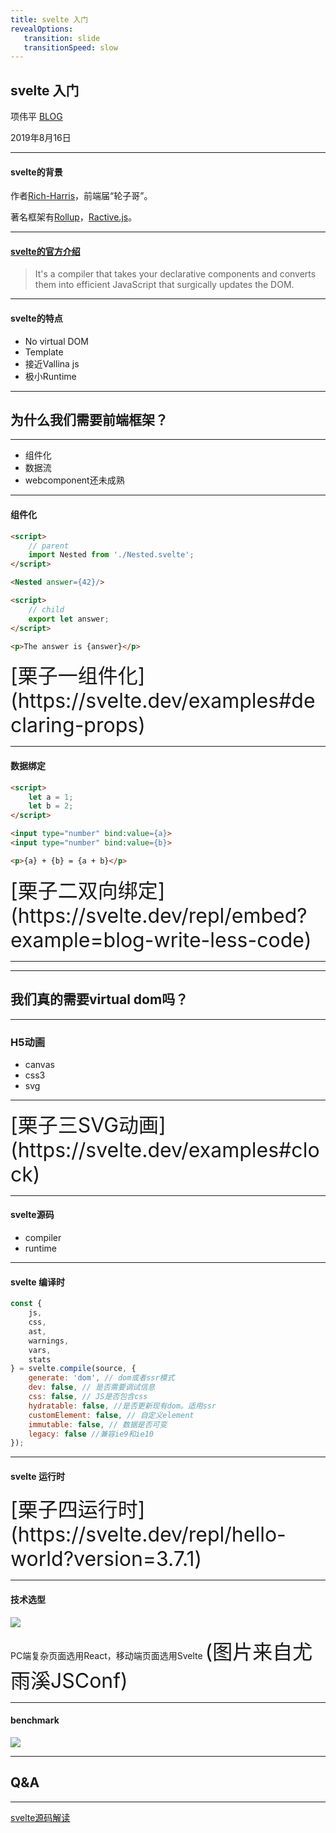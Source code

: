 ```yaml
---
title: svelte 入门
revealOptions: 
   transition: slide
   transitionSpeed: slow
---
```


## svelte 入门

项伟平 [BLOG](https://brandonxiang.vercel.app/)

2019年8月16日

---

#### svelte的背景

作者[Rich-Harris](https://github.com/Rich-Harris)，前端届“轮子哥”。

著名框架有[Rollup](https://github.com/rollup/rollup)，[Ractive.js](https://ractive.js.org/)。

---

#### [svelte的官方介绍](https://github.com/sveltejs/svelte)

> It's a compiler that takes your declarative components and converts them into efficient JavaScript that surgically updates the DOM.

---

#### svelte的特点

- No virtual DOM
- Template
- 接近Vallina js
- 极小Runtime

---

## 为什么我们需要前端框架？

---

- 组件化
- 数据流
- webcomponent还未成熟

---

#### 组件化

```html
<script>
    // parent
	import Nested from './Nested.svelte';
</script>

<Nested answer={42}/>
```

```html
<script>
    // child
	export let answer;
</script>

<p>The answer is {answer}</p>
```
<font size="6">
[栗子一组件化](https://svelte.dev/examples#declaring-props)
</font>

---

#### 数据绑定

```html
<script>
	let a = 1;
	let b = 2;
</script>

<input type="number" bind:value={a}>
<input type="number" bind:value={b}>

<p>{a} + {b} = {a + b}</p>
```

<font size="6">
[栗子二双向绑定](https://svelte.dev/repl/embed?example=blog-write-less-code)
</font>

---

<!-- .slide: data-background="white" data-background-image="https://keynote.brandon.top/public/img/vueReact.png" data-background-size="contain" -->

---

## 我们真的需要virtual dom吗？

---

### H5动画

- canvas
- css3
- svg

---

<font size="6">
[栗子三SVG动画](https://svelte.dev/examples#clock)
</font>

---

#### svelte源码

- compiler
- runtime

---

#### svelte 编译时

```javascript
const {
	js,
	css,
	ast,
	warnings,
	vars,
	stats
} = svelte.compile(source, {
    generate: 'dom', // dom或者ssr模式
    dev: false, // 是否需要调试信息
    css: false, // JS是否包含css
    hydratable: false, //是否更新现有dom。适用ssr
    customElement: false, // 自定义element
    immutable: false, // 数据是否可变
    legacy: false //兼容ie9和ie10
});
```

---

#### svelte 运行时

<font size="6">
[栗子四运行时](https://svelte.dev/repl/hello-world?version=3.7.1)
</font>

---

#### 技术选型

![](https://user-gold-cdn.xitu.io/2019/8/4/16c5b1ea7164acdc?imageslim)

PC端复杂页面选用React，移动端页面选用Svelte
<font size="6">(图片来自尤雨溪JSConf)</font>

---

#### benchmark

![](https://keynote.brandon.top/public/img/benchmark.png)

---

## Q&A


---

[svelte源码解读](https://mp.weixin.qq.com/s/nE7IRvaosnBqvFrkcNGDLA)




